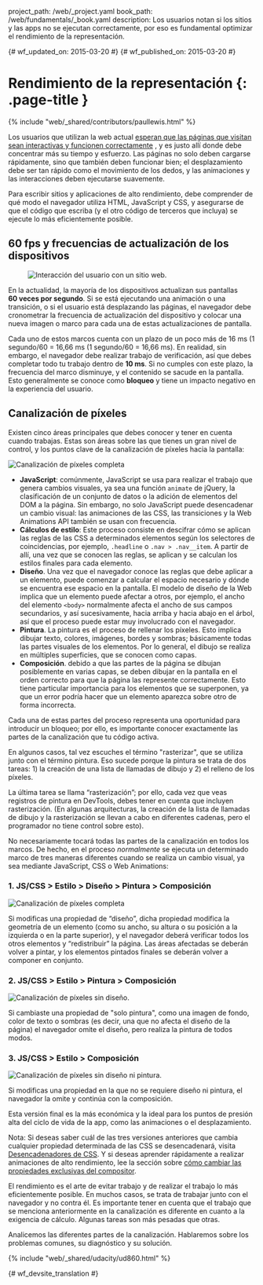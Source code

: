 project_path: /web/_project.yaml
book_path: /web/fundamentals/_book.yaml
description: Los usuarios notan si los sitios y las apps no se ejecutan correctamente, por eso es fundamental optimizar el rendimiento de la representación.

{# wf_updated_on: 2015-03-20 #}
{# wf_published_on: 2015-03-20 #}

# Rendimiento de la representación {: .page-title }

{% include "web/_shared/contributors/paullewis.html" %}

Los usuarios que utilizan la web actual
[esperan que las páginas que visitan sean interactivas y funcionen correctamente](https://paul.kinlan.me/what-news-readers-want/)
, y es justo allí donde debe concentrar más su tiempo y esfuerzo. Las páginas
no solo deben cargarse rápidamente, sino que también deben funcionar bien; el desplazamiento debe ser
tan rápido como el movimiento de los dedos, y las animaciones y las interacciones deben ejecutarse suavemente.

Para escribir sitios y aplicaciones de alto rendimiento, debe comprender de qué modo el navegador utiliza HTML, JavaScript y CSS, y asegurarse de que el código que escriba (y el otro código de terceros que incluya) se ejecute lo más eficientemente posible.

## 60 fps y frecuencias de actualización de los dispositivos

<div class="attempt-right">
  <figure>
    <img src="images/intro/response.jpg" alt="Interacción del usuario con un sitio web.">
  </figure>
</div>

En la actualidad, la mayoría de los dispositivos actualizan sus pantallas **60 veces por segundo**. Si se está
ejecutando una animación o una transición, o si el usuario está desplazando las páginas, el
navegador debe cronometrar la frecuencia de actualización del dispositivo y colocar una nueva imagen o
marco para cada una de estas actualizaciones de pantalla.


Cada uno de estos marcos cuenta con un plazo de un poco más de 16 ms (1 segundo/60 = 16,66 ms (1 segundo/60 = 16,66 ms).
En realidad, sin embargo, el navegador debe realizar trabajo de verificación, así que debes completar todo tu
trabajo dentro de **10 ms**. Si no cumples con este
plazo, la frecuencia del marco disminuye, y el contenido se sacude en la pantalla. Esto generalmente se
conoce como **bloqueo** y tiene un impacto negativo en la experiencia del usuario.

## Canalización de píxeles

Existen cinco áreas principales que debes conocer y tener en cuenta cuando
trabajas. Estas son áreas sobre las que tienes un gran nivel de control, y los puntos clave de la
canalización de píxeles hacia la pantalla:

<img src="images/intro/frame-full.jpg"  alt="Canalización de píxeles completa">

* **JavaScript**: comúnmente, JavaScript se usa para realizar el trabajo que genera cambios visuales, ya sea una función `animate` de jQuery, la clasificación de un conjunto de datos o la adición de elementos del DOM a la página. Sin embargo, no solo JavaScript puede desencadenar un cambio visual: las animaciones de las CSS, las transiciones y la Web Animations API también se usan con frecuencia.
* **Cálculos de estilo**: Este proceso consiste en descifrar cómo se aplican las reglas de las CSS a determinados elementos según los selectores de coincidencias, por ejemplo, `.headline` o `.nav > .nav__item`. A partir de allí, una vez que se conocen las reglas, se aplican y se calculan los estilos finales para cada elemento.
* **Diseño**. Una vez que el navegador conoce las reglas que debe aplicar a un elemento, puede comenzar a calcular el espacio necesario y dónde se encuentra ese espacio en la pantalla. El modelo de diseño de la Web implica que un elemento puede afectar a otros, por ejemplo, el ancho del elemento `<body>` normalmente afecta el ancho de sus campos secundarios, y así sucesivamente, hacia arriba y hacia abajo en el árbol, así que el proceso puede estar muy involucrado con el navegador.
* **Pintura**. La pintura es el proceso de rellenar los píxeles. Esto implica dibujar texto, colores, imágenes, bordes y sombras; básicamente todas las partes visuales de los elementos. Por lo general, el dibujo se realiza en múltiples superficies, que se conocen como capas.
* **Composición**. debido a que las partes de la página se dibujan posiblemente en varias capas, se deben dibujar en la pantalla en el orden correcto para que la página las represente correctamente. Esto tiene particular importancia para los elementos que se superponen, ya que un error podría hacer que un elemento aparezca sobre otro de forma incorrecta.

Cada una de estas partes del proceso representa una oportunidad para introducir un bloqueo; por ello, es importante conocer exactamente las partes de la canalización que tu código activa.

En algunos casos, tal vez escuches el término "rasterizar", que se utiliza junto con el término pintura.
Eso sucede porque la pintura se trata de dos tareas: 1) la creación de una lista de
llamadas de dibujo y 2) el relleno de los píxeles.

La última tarea se llama “rasterización”; por ello, cada vez que veas registros de pintura en
DevTools, debes tener en cuenta que incluyen rasterización. (En algunas
arquitecturas, la creación de la lista de llamadas de dibujo y la rasterización se llevan a cabo en
diferentes cadenas, pero el programador no tiene control sobre esto).

No necesariamente tocará todas las partes de la canalización en todos los marcos.
De hecho, en el proceso _normalmente_ se ejecuta un determinado marco de tres maneras
diferentes cuando se realiza un cambio visual, ya sea mediante JavaScript, CSS o Web
Animations:

### 1. JS/CSS > Estilo > Diseño > Pintura > Composición

<img src="images/intro/frame-full.jpg"  alt="Canalización de píxeles completa">

Si modificas una propiedad de “diseño”, dicha propiedad modifica la geometría
de un elemento (como su ancho, su altura o su posición a la izquierda o en la parte superior), y el navegador
deberá verificar todos los otros elementos y “redistribuir” la página. Las áreas
afectadas se deberán volver a pintar, y los elementos pintados finales se deberán volver a
componer en conjunto.

### 2. JS/CSS > Estilo > Pintura > Composición

<img src="images/intro/frame-no-layout.jpg" alt="Canalización de píxeles sin diseño.">

Si cambiaste una propiedad de "solo pintura", como una imagen de fondo, color de texto o
sombras (es decir, una que no afecta el diseño de la página) el navegador
omite el diseño, pero realiza la pintura de todos modos.

### 3. JS/CSS > Estilo > Composición

<img src="images/intro/frame-no-layout-paint.jpg" alt="Canalización de píxeles sin diseño ni pintura.">

Si modificas una propiedad en la que no se requiere diseño ni pintura, el
navegador la omite y continúa con la composición.

Esta versión final es la más económica y la ideal para los puntos de presión alta
del ciclo de vida de la app, como las animaciones o el desplazamiento.

Nota: Si deseas saber cuál de las tres versiones anteriores que cambia cualquier propiedad determinada de las CSS se desencadenará, visita [Desencadenadores de CSS](https://csstriggers.com). Y si deseas aprender rápidamente a realizar animaciones de alto rendimiento, lee la sección sobre [cómo cambiar las propiedades exclusivas del compositor](stick-to-compositor-only-properties-and-manage-layer-count).

El rendimiento es el arte de evitar trabajo y de realizar el trabajo lo más
eficientemente posible. En muchos casos, se trata de trabajar junto con el navegador y no
contra él. Es importante tener en cuenta que el trabajo que se menciona anteriormente en la
canalización es diferente en cuanto a la exigencia de cálculo. Algunas tareas son más pesadas
que otras.

Analicemos las diferentes partes de la canalización. Hablaremos sobre
los problemas comunes, su diagnóstico y su solución.

{% include "web/_shared/udacity/ud860.html" %}


{# wf_devsite_translation #}
